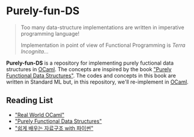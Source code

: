 # Purely-fun-DS

> Too many data-structure implementations are written in imperative programming language! 
>
> Implementation in point of view of Functional Programming is *Terra Incognita*... 

**Purely-fun-DS** is a repository for implementing purely fuctional data structures in [OCaml](https://www.ocaml.org/). The concepts are inspired by the book ["Purely Functional Data Structures"](https://www.amazon.com/Purely-Functional-Data-Structures-Okasaki/dp/0521663504). The codes and concepts in this book are written in Standard ML but, in this repository, we'll re-implement in [OCaml](https://www.ocaml.org/).

## Reading List
- ["Real World OCaml"](https://www.cambridge.org/core/books/real-world-ocaml-functional-programming-for-the-masses/052E4BCCB09D56A0FE875DD81B1ED571)
- ["Purely Functional Data Structures"](https://www.amazon.com/Purely-Functional-Data-Structures-Okasaki/dp/0521663504)
- ["쉽게 배우는 자료구조 with 파이썬"](https://product.kyobobook.co.kr/detail/S000001743850)